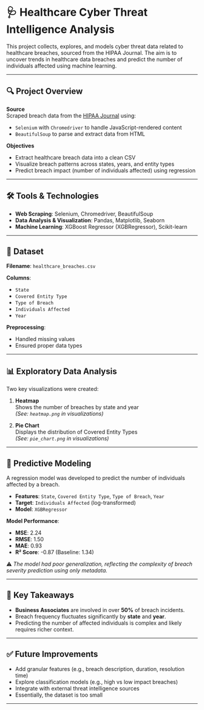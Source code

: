# 🩺 Healthcare Cyber Threat Intelligence Analysis

This project collects, explores, and models cyber threat data related to healthcare breaches, sourced from the HIPAA Journal. The aim is to uncover trends in healthcare data breaches and predict the number of individuals affected using machine learning.

---

## 🔍 Project Overview

**Source**  
Scraped breach data from the [HIPAA Journal](https://www.hipaajournal.com/) using:
- `Selenium` with `Chromedriver` to handle JavaScript-rendered content
- `BeautifulSoup` to parse and extract data from HTML

**Objectives**
- Extract healthcare breach data into a clean CSV
- Visualize breach patterns across states, years, and entity types
- Predict breach impact (number of individuals affected) using regression

---

## 🛠️ Tools & Technologies

- **Web Scraping**: Selenium, Chromedriver, BeautifulSoup  
- **Data Analysis & Visualization**: Pandas, Matplotlib, Seaborn  
- **Machine Learning**: XGBoost Regressor (XGBRegressor), Scikit-learn  

---

## 📁 Dataset

**Filename**: `healthcare_breaches.csv`

**Columns**:
- `State`
- `Covered Entity Type`
- `Type of Breach`
- `Individuals Affected`
- `Year`

**Preprocessing**:
- Handled missing values
- Ensured proper data types

---

## 📊 Exploratory Data Analysis

Two key visualizations were created:

1. **Heatmap**  
   Shows the number of breaches by state and year  
   *(See: `heatmap.png` in visualizations)*

2. **Pie Chart**  
   Displays the distribution of Covered Entity Types  
   *(See: `pie_chart.png` in visualizations)*

---

## 🤖 Predictive Modeling

A regression model was developed to predict the number of individuals affected by a breach.

- **Features**: `State`, `Covered Entity Type`, `Type of Breach`, `Year`
- **Target**: `Individuals Affected` (log-transformed)
- **Model**: `XGBRegressor`

**Model Performance**:
- **MSE**: 2.24  
- **RMSE**: 1.50  
- **MAE**: 0.93  
- **R² Score**: -0.87 (Baseline: 1.34)

⚠️ *The model had poor generalization, reflecting the complexity of breach severity prediction using only metadata.*

---

## 📌 Key Takeaways

- **Business Associates** are involved in over **50%** of breach incidents.
- Breach frequency fluctuates significantly by **state** and **year**.
- Predicting the number of affected individuals is complex and likely requires richer context.

---

## ✅ Future Improvements

- Add granular features (e.g., breach description, duration, resolution time)
- Explore classification models (e.g., high vs low impact breaches)
- Integrate with external threat intelligence sources
- Essentially, the dataset is too small

---

